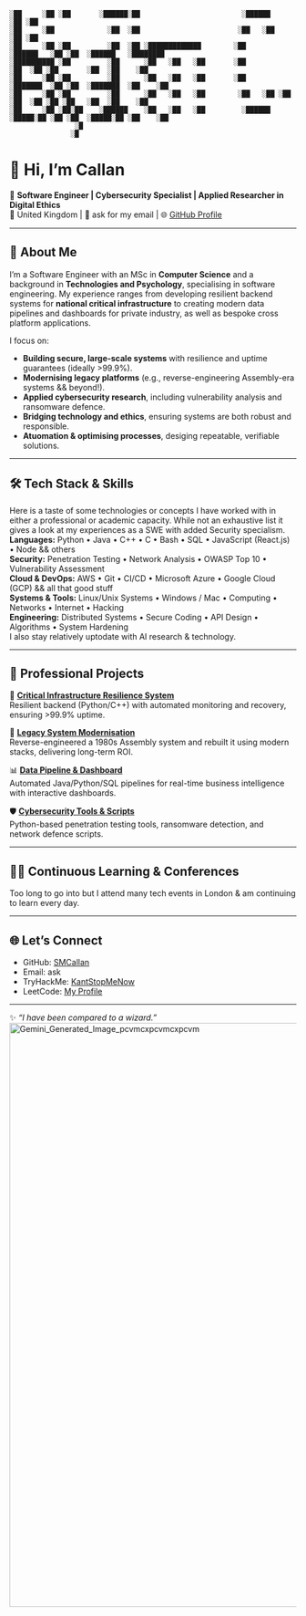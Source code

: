 ```
░██     ░██ ░██       ░██████░██                         ░██████             ░██ ░██                       
░██     ░██             ░██  ░██                        ░██   ░██            ░██ ░██                       
░██     ░██ ░██         ░██  ░██ ░█████████████        ░██         ░██████   ░██ ░██  ░██████   ░████████  
░██████████ ░██         ░██      ░██   ░██   ░██       ░██              ░██  ░██ ░██       ░██  ░██    ░██ 
░██     ░██ ░██         ░██      ░██   ░██   ░██       ░██         ░███████  ░██ ░██  ░███████  ░██    ░██ 
░██     ░██ ░██         ░██      ░██   ░██   ░██        ░██   ░██ ░██   ░██  ░██ ░██ ░██   ░██  ░██    ░██ 
░██     ░██ ░██░██    ░██████    ░██   ░██   ░██         ░██████   ░█████░██ ░██ ░██  ░█████░██ ░██    ░██ 
                ░█                                                                                         
               ░█                                                                                                                                                                                                                                                            
```

# 👋 Hi, I’m Callan

🎯 **Software Engineer | Cybersecurity Specialist | Applied Researcher in Digital Ethics**  
📍 United Kingdom | 📧 ask for my email | 🌐 [GitHub Profile](https://github.com/SMCallan)  

---

## 🚀 About Me

I’m a Software Engineer with an MSc in **Computer Science** and a background in **Technologies and Psychology**, specialising in software engineering. My experience ranges from developing resilient backend systems for **national critical infrastructure** to creating modern data pipelines and dashboards for private industry, as well as bespoke cross platform applications.  

I focus on:  
- **Building secure, large-scale systems** with resilience and uptime guarantees (ideally >99.9%).  
- **Modernising legacy platforms** (e.g., reverse-engineering Assembly-era systems && beyond!).  
- **Applied cybersecurity research**, including vulnerability analysis and ransomware defence.  
- **Bridging technology and ethics**, ensuring systems are both robust and responsible.
- **Atuomation & optimising processes**, desiging repeatable, verifiable solutions.  

---

## 🛠️ Tech Stack & Skills
Here is a taste of some technologies or concepts I have worked with in either a professional or academic capacity. While not an exhaustive list it gives a look at my experiences as a SWE with added Security specialism.
**Languages:** Python • Java • C++ • C • Bash • SQL • JavaScript (React.js) • Node && others  
**Security:** Penetration Testing • Network Analysis • OWASP Top 10 • Vulnerability Assessment  
**Cloud & DevOps:** AWS • Git • CI/CD • Microsoft Azure • Google Cloud (GCP) && all that good stuff  
**Systems & Tools:** Linux/Unix Systems • Windows / Mac • Computing • Networks • Internet • Hacking  
**Engineering:** Distributed Systems • Secure Coding • API Design • Algorithms • System Hardening  
I also stay relatively uptodate with AI research & technology.

---

## 📂 Professional Projects

🔐 **[Critical Infrastructure Resilience System](#)**  
Resilient backend (Python/C++) with automated monitoring and recovery, ensuring >99.9% uptime.  

🧩 **[Legacy System Modernisation](#)**  
Reverse-engineered a 1980s Assembly system and rebuilt it using modern stacks, delivering long-term ROI.  

📊 **[Data Pipeline & Dashboard](#)**  
Automated Java/Python/SQL pipelines for real-time business intelligence with interactive dashboards.  

🛡️ **[Cybersecurity Tools & Scripts](#)**  
Python-based penetration testing tools, ransomware detection, and network defence scripts.  


---

## 🧑‍💻 Continuous Learning & Conferences
Too long to go into but I attend many tech events in London & am continuing to learn every day.

---

## 🌐 Let’s Connect

- GitHub: [SMCallan](https://github.com/SMCallan)  
- Email: ask
- TryHackMe: [KantStopMeNow](https://tryhackme.com/p/KantStopMeNow)  
- LeetCode: [My Profile](https://leetcode.com/u/lJIJkB1pNE/)  

---
✨ *“I have been compared to a wizard.”*  
<img width="1024" height="1024" alt="Gemini_Generated_Image_pcvmcxpcvmcxpcvm" src="https://github.com/user-attachments/assets/b6e9349e-c96f-420d-9995-1eeefa7c0bc6" />


